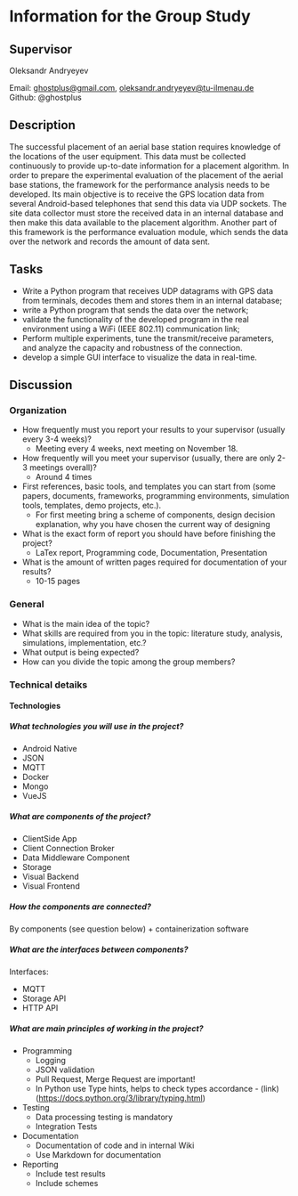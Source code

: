 # Information for the Group Study

## Supervisor
Oleksandr Andryeyev

Email: ghostplus@gmail.com, oleksandr.andryeyev@tu-ilmenau.de  
Github: @ghostplus

## Description

The successful placement of an aerial base station requires knowledge of the locations of the user equipment. This data must be collected continuously to provide up-to-date information for a placement algorithm. In order to prepare the experimental evaluation of the placement of the aerial base stations, the framework for the performance analysis needs to be developed.
Its main objective is to receive the GPS location data from several Android-based telephones that send this data via UDP sockets.
The site data collector must store the received data in an internal database and then make this data available to the placement algorithm. Another part of this framework is the performance evaluation module, which sends the data over the network and records the amount of data sent.

## Tasks

- Write a Python program that receives UDP datagrams with GPS data from terminals, decodes them and stores them in an internal database;
- write a Python program that sends the data over the network;
- validate the functionality of the developed program in the real environment using a WiFi (IEEE 802.11) communication link;
- Perform multiple experiments, tune the transmit/receive parameters, and analyze the capacity and robustness of the connection.
- develop a simple GUI interface to visualize the data in real-time.

## Discussion

### Organization

- How frequently must you report your results to your supervisor (usually every 3-4 weeks)?
    - Meeting every 4 weeks, next meeting on November 18.
- How frequently will you meet your supervisor (usually, there are only 2-3 meetings overall)?
    - Around 4 times
- First references, basic tools, and templates you can start from (some papers, documents, frameworks, programming environments, simulation tools, templates, demo projects, etc.).
    - For first meeting bring a scheme of components, design decision explanation, why you have chosen the current way of designing
- What is the exact form of report you should have before finishing the project?
    - LaTex report, Programming code, Documentation, Presentation
- What is the amount of written pages required for documentation of your results?
    - 10-15 pages

### General

- What is the main idea of the topic?
- What skills are required from you in the topic: literature study, analysis, simulations, implementation, etc.?
- What output is being expected?
- How can you divide the topic among the group members?

### Technical detaiks

#### Technologies

##### What technologies you will use in the project?

- Android Native
- JSON
- MQTT
- Docker
- Mongo
- VueJS

##### What are components of the project?

- ClientSide App
- Client Connection Broker
- Data Middleware Component
- Storage
- Visual Backend
- Visual Frontend


##### How the components are connected?

By components (see question below) + containerization software

##### What are the interfaces between components?

Interfaces:

- MQTT
- Storage API
- HTTP API

##### What are main principles of working in the project?

- Programming
    - Logging
    - JSON validation
    - Pull Request, Merge Request are important!
    - In Python use Type hints, helps to check types accordance - (link)(https://docs.python.org/3/library/typing.html)
- Testing
    - Data processing testing is mandatory
    - Integration Tests
- Documentation
    - Documentation of code and in internal Wiki
    - Use Markdown for documentation
- Reporting 
    - Include test results
    - Include schemes